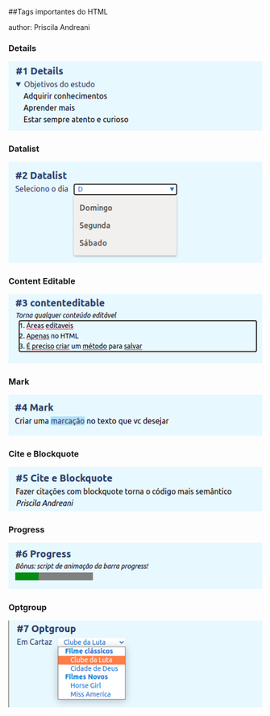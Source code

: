 ##Tags importantes do HTML

author: Priscila Andreani

### Details

<img src="./Details.png"/>

### Datalist
<img src="./DataList.png">

### Content Editable
<img src="./ContentEditable.png">

### Mark
<img src="./Mark.png">

### Cite e Blockquote
<img src="./CiteAndQuote.png">

### Progress
<img src="./Progress.png">

### Optgroup
<img src="./Option.png">


